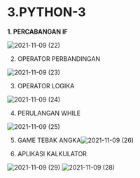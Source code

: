 # 3.PYTHON-3

**1. PERCABANGAN IF**

![2021-11-09 (22)](https://user-images.githubusercontent.com/93033802/140869272-aca289c6-df8a-4904-9556-a74b46914423.png)

2. OPERATOR PERBANDINGAN

![2021-11-09 (23)](https://user-images.githubusercontent.com/93033802/140869399-06091e38-641f-4130-a68a-9625c0bc47de.png)

3. OPERATOR LOGIKA

![2021-11-09 (24)](https://user-images.githubusercontent.com/93033802/140869483-072f10fd-428a-460a-9596-f1fef1663ed3.png)

4. PERULANGAN WHILE

![2021-11-09 (25)](https://user-images.githubusercontent.com/93033802/140869554-a0d687b0-b055-46fd-913d-063dba65b3a5.png)

5. GAME TEBAK ANGKA![2021-11-09 (26)](https://user-images.githubusercontent.com/93033802/140869614-da10b2b0-005e-41a0-b0c3-8cb48a3de848.png)

6. APLIKASI KALKULATOR

 ![2021-11-09 (29)](https://user-images.githubusercontent.com/93033802/140871677-8dff9cd7-6a05-441c-a18d-47889d779fba.png)
 ![2021-11-09 (28)](https://user-images.githubusercontent.com/93033802/140871735-6742bf9c-2fe1-43d1-b8d8-a9af211efea2.png)
 








